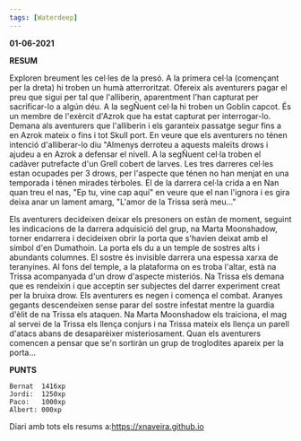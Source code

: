 ```yaml
---
tags: [Waterdeep]
---
```

**01-06-2021**

**RESUM**

Exploren breument les cel·les de la presó. A la primera cel·la (començant per
la dreta) hi troben un humà atterroritzat. Ofereix als aventurers pagar el preu
que sigui per tal que l'alliberin, aparentment l'han capturat per sacrificar-lo
a algún déu. A la segÑuent cel·la hi troben un Goblin capcot. És un membre de
l'exèrcit d'Azrok que ha estat capturat per interrogar-lo. Demana als
aventurers que l'alliberin i els garanteix passatge segur fins a en Azrok
mateix o fins i tot Skull port. En veure que els aventurers no ténen intenció
d'alliberar-lo diu "Almenys derroteu a aquests maleïts drows i ajudeu a en
Azrok a defensar el nivell. A la segÑuent cel·la troben el cadàver putrefacte
d'un Grell cobert de larves. Les tres darreres cel·les estan ocupades per 3
drows, per l'aspecte que ténen no han menjat en una temporada i ténen mirades
tèrboles. El de la darrera cel·la crida a en Nan quan treu el nas, "Ep tu, vine
cap aquí" en veure que el nan l'ignora i es gira deixa anar un lament amarg,
"L'amor de la Trissa serà meu..."

Els aventurers decideixen deixar els presoners on estàn de moment, seguint les
indicacions de la darrera adquisició del grup, na Marta Moonshadow, torner
endarrera i decideixen obrir la porta que s'havien deixat amb el símbol d'en
Dumathoin. La porta els du a un temple de sostres alts i abundants columnes. El
sostre és invisible darrera una espessa xarxa de teranyines. Al fons del
temple, a la plataforma on es troba l'altar, està na Trissa acompanyada d'un
drow d'aspecte misteriós. Na Trissa els demana que es rendeixin i que acceptin
ser subjectes del darrer experiment creat per la bruixa drow. Els aventurers es
negen i comença el combat. Aranyes gegants descendeixen sense parar del sostre
infestat mentre la guardia d'èlit de na Trissa els ataquen. Na Marta Moonshadow
els traiciona, el mag al servei de la Trissa els llença conjurs i na Trissa
mateix els llença un parell d'atacs abans de desaparèixer misteriosament. Quan
els aventurers comencen a pensar que se'n sortiràn un grup de troglodites
apareix per la porta...


**PUNTS**

```
Bernat  1416xp
Jordi:  1250xp
Paco:   1000xp  
Albert: 000xp 
```

Diari amb tots els resums a:https://xnaveira.github.io
